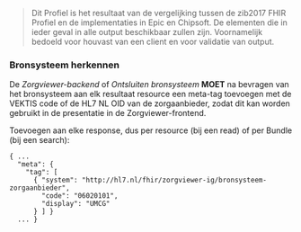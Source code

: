 <blockquote class="stu-note" markdown="1">
Dit Profiel is het resultaat van de vergelijking tussen de zib2017 FHIR Profiel en de implementaties in Epic en Chipsoft.
De elementen die in ieder geval in alle output beschikbaar zullen zijn.
Voornamelijk bedoeld voor houvast van een client en voor validatie van output.
</blockquote>

### Bronsysteem herkennen

De *Zorgviewer-backend* of *Ontsluiten bronsysteem* **MOET** na bevragen van het bronsysteem aan elk resultaat resource een meta-tag toevoegen met de VEKTIS code of de HL7 NL OID van de zorgaanbieder, zodat dit kan worden gebruikt in de presentatie in de Zorgviewer-frontend.

Toevoegen aan elke response, dus per resource (bij een read) of per Bundle (bij een search):
```
{ ...
  "meta": {
    "tag": [
      { "system": "http://hl7.nl/fhir/zorgviewer-ig/bronsysteem-zorgaanbieder",
        "code": "06020101",
        "display": "UMCG"
      } ] }
  ... }
```